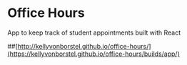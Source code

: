 Office Hours
==============

App to keep track of student appointments built with React

##[http://kellyvonborstel.github.io/office-hours/](https://kellyvonborstel.github.io/office-hours/builds/app/)